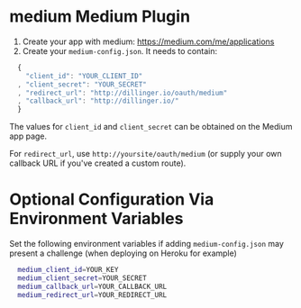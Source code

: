 # medium Medium Plugin

1. Create your app with medium: https://medium.com/me/applications
2. Create your `medium-config.json`. It needs to contain:

```js
  {
    "client_id": "YOUR_CLIENT_ID"
  , "client_secret": "YOUR_SECRET"
  , "redirect_url": "http://dillinger.io/oauth/medium"
  , "callback_url": "http://dillinger.io/"
  }
```

The values for `client_id` and `client_secret` can be obtained on the Medium app page.

For `redirect_url`, use `http://yoursite/oauth/medium` (or supply your own callback URL if you've created a custom route).

# Optional Configuration Via Environment Variables

Set the following environment variables if adding `medium-config.json` may present a challenge (when deploying on Heroku for example)

```sh
  medium_client_id=YOUR_KEY
  medium_client_secret=YOUR_SECRET
  medium_callback_url=YOUR_CALLBACK_URL
  medium_redirect_url=YOUR_REDIRECT_URL
```
